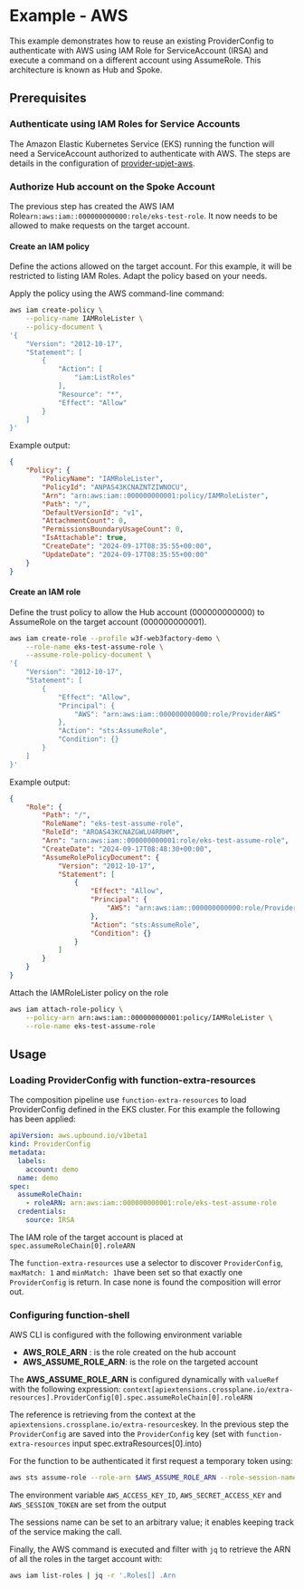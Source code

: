 # Example - AWS

This example demonstrates how to reuse an existing ProviderConfig to authenticate with AWS using IAM Role for
ServiceAccount (IRSA) and execute a command on a different account using AssumeRole. This architecture is known as Hub
and Spoke.

## Prerequisites

### Authenticate using IAM Roles for Service Accounts

The Amazon Elastic Kubernetes Service (EKS) running the function will need a ServiceAccount authorized to authenticate
with AWS. The steps are details in the configuration of 
[provider-upjet-aws](https://github.com/crossplane-contrib/provider-upjet-aws/blob/main/docs/family/Configuration.md#authenticate-using-iam-roles-for-service-accounts).

### Authorize Hub account on the Spoke Account

The previous step has created the AWS IAM Role`arn:aws:iam::000000000000:role/eks-test-role`. It now needs to be allowed
to make requests on the target account.

#### Create an IAM policy

Define the actions allowed on the target account. For this example, it will be restricted to listing IAM Roles. Adapt
the policy based on your needs.

Apply the policy using the AWS command-line command:
```bash
aws iam create-policy \
    --policy-name IAMRoleLister \
    --policy-document \
'{
    "Version": "2012-10-17",
    "Statement": [
        {
            "Action": [
                "iam:ListRoles"
            ],
            "Resource": "*",
            "Effect": "Allow"
        }
    ]
}'
```

Example output:
```json
{
    "Policy": {
        "PolicyName": "IAMRoleLister",
        "PolicyId": "ANPAS43KCNAZNTZIWNOCU",
        "Arn": "arn:aws:iam::000000000001:policy/IAMRoleLister",
        "Path": "/",
        "DefaultVersionId": "v1",
        "AttachmentCount": 0,
        "PermissionsBoundaryUsageCount": 0,
        "IsAttachable": true,
        "CreateDate": "2024-09-17T08:35:55+00:00",
        "UpdateDate": "2024-09-17T08:35:55+00:00"
    }
}
```

#### Create an IAM role

Define the trust policy to allow the Hub account (000000000000) to AssumeRole on the target account (000000000001).

```bash
aws iam create-role --profile w3f-web3factory-demo \
    --role-name eks-test-assume-role \
    --assume-role-policy-document \
'{
    "Version": "2012-10-17",
    "Statement": [
        {
            "Effect": "Allow",
            "Principal": {
                "AWS": "arn:aws:iam::000000000000:role/ProviderAWS"
            },
            "Action": "sts:AssumeRole",
            "Condition": {}
        }
    ]
}'
```

Example output:
```json
{
    "Role": {
        "Path": "/",
        "RoleName": "eks-test-assume-role",
        "RoleId": "AROAS43KCNAZGWLU4RRHM",
        "Arn": "arn:aws:iam::000000000001:role/eks-test-assume-role",
        "CreateDate": "2024-09-17T08:48:30+00:00",
        "AssumeRolePolicyDocument": {
            "Version": "2012-10-17",
            "Statement": [
                {
                    "Effect": "Allow",
                    "Principal": {
                        "AWS": "arn:aws:iam::000000000000:role/ProviderAWS"
                    },
                    "Action": "sts:AssumeRole",
                    "Condition": {}
                }
            ]
        }
    }
}
```

Attach the IAMRoleLister policy on the role

```bash
aws iam attach-role-policy \
    --policy-arn arn:aws:iam::000000000001:policy/IAMRoleLister \
    --role-name eks-test-assume-role
 ```

## Usage

### Loading ProviderConfig with function-extra-resources

The composition pipeline use `function-extra-resources` to load ProviderConfig defined in the EKS cluster. For this example
the following has been applied:

```yaml
apiVersion: aws.upbound.io/v1beta1
kind: ProviderConfig
metadata:
  labels:
    account: demo
  name: demo
spec:
  assumeRoleChain:
    - roleARN: arn:aws:iam::000000000001:role/eks-test-assume-role
  credentials:
    source: IRSA
```

The IAM role of the target account is placed at `spec.assumeRoleChain[0].roleARN`

The `function-extra-resources` use a selector to discover `ProviderConfig`, `maxMatch: 1` and `minMatch: 1`have been set
so that exactly one `ProviderConfig` is return. In case none is found the composition will error out.

### Configuring function-shell

AWS CLI is configured with the following environment variable
- **AWS_ROLE_ARN** : is the role created on the hub account
- **AWS_ASSUME_ROLE_ARN**: is the role on the targeted account 

The **AWS_ASSUME_ROLE_ARN** is configured dynamically with `valueRef` with the following expression:
`context[apiextensions.crossplane.io/extra-resources].ProviderConfig[0].spec.assumeRoleChain[0].roleARN`

The reference is retrieving from the context at the `apiextensions.crossplane.io/extra-resources`key. In the previous step
the `ProviderConfig` are saved into the `ProviderConfig` key (set with `function-extra-resources` input spec.extraResources[0].into)

For the function to be authenticated it first request a temporary token using:
```bash
aws sts assume-role --role-arn $AWS_ASSUME_ROLE_ARN --role-session-name "function-shell"
```

The environment variable `AWS_ACCESS_KEY_ID`, `AWS_SECRET_ACCESS_KEY` and `AWS_SESSION_TOKEN` are set from the output

The sessions name can be set to an arbitrary value; it enables keeping track of the service making the call.

Finally, the AWS command is executed and filter with `jq` to retrieve the ARN of all the roles in the target account with:
```bash
aws iam list-roles | jq -r '.Roles[] .Arn
```
